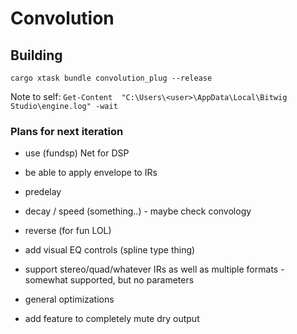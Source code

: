 # Convolution

## Building

```shell
cargo xtask bundle convolution_plug --release
```

Note to self:
`Get-Content  "C:\Users\<user>\AppData\Local\Bitwig Studio\engine.log" -wait`

### Plans for next iteration

-   use (fundsp) Net for DSP
-   be able to apply envelope to IRs
-   predelay
-   decay / speed (something..) - maybe check convology
-   reverse (for fun LOL)
-   add visual EQ controls (spline type thing)
-   support stereo/quad/whatever IRs as well as multiple formats - somewhat supported, but no parameters
-   general optimizations

-   add feature to completely mute dry output

